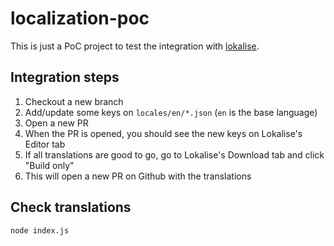 # localization-poc

This is just a PoC project to test the integration with [lokalise](https://app.lokalise.com/).

## Integration steps

1. Checkout a new branch
2. Add/update some keys on `locales/en/*.json` (`en` is the base language)
3. Open a new PR
4. When the PR is opened, you should see the new keys on Lokalise's Editor tab
5. If all translations are good to go, go to Lokalise's Download tab and click "Build only"
6. This will open a new PR on Github with the translations

## Check translations

```sh
node index.js
```
